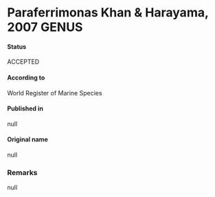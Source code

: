 Paraferrimonas Khan & Harayama, 2007 GENUS
=======

#### Status
ACCEPTED

#### According to
World Register of Marine Species

#### Published in
null

#### Original name
null

### Remarks
null